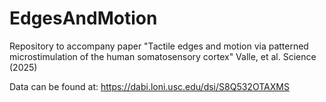 # EdgesAndMotion
Repository to accompany paper "Tactile edges and motion via patterned microstimulation of the human somatosensory cortex" Valle, et al. Science (2025)


Data can be found at: https://dabi.loni.usc.edu/dsi/S8Q532OTAXMS
